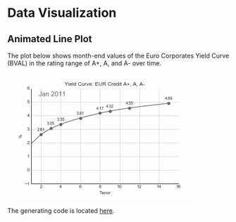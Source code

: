 # Data Visualization

## Animated Line Plot

The plot below shows month-end values of the Euro Corporates Yield Curve (BVAL) in the rating range of A+, A, and A- over time. 

![Euro Corporates Yield Curve](anim_yieldCurve/euro_curve_corp_A_sm.gif)

The generating code is located [here](anim_yieldCurve/EUR_yld.py).

